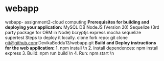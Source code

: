# webapp
webapp- assignment2-cloud computing 
**Prerequisites for building and deploying your application:** 
MySQL DB
NodeJS (Version 20)
Sequelize (3rd party package for ORM in Node)
bcryptjs
express
mocha
sequelize
supertest
Steps to deploy it locally.
clone fork repo: git clone git@github.com:DevikaBoddu13/webapp.git
**Build and Deploy instructions for the web application:** 
    1. npm install \n
    2. Install dependences: npm install express 
    3. Build: npm run build \n
    4. Run: npm start \n


